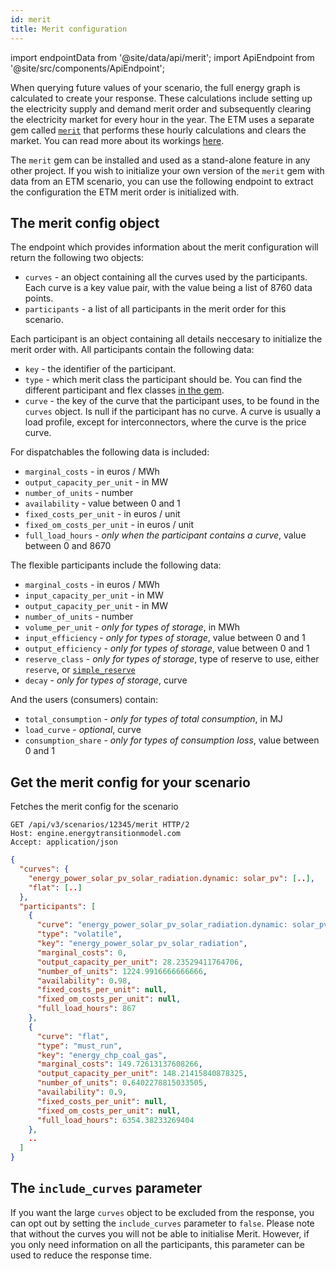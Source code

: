 ```yaml
---
id: merit
title: Merit configuration
---
```


import endpointData from '@site/data/api/merit';
import ApiEndpoint from '@site/src/components/ApiEndpoint';

When querying future values of your scenario, the full energy graph is calculated to create your
response. These calculations include setting up the electricity supply and demand merit order and subsequently clearing the electricity market for every hour in the year. The ETM uses a separate gem called [`merit`](https://github.com/quintel/merit) that performs these hourly
calculations and clears the market. You can read more about its workings [here](/main/merit-order).

The `merit` gem can be installed and used as a stand-alone feature in any other project. If you wish to initialize your own
version of the `merit` gem with data from an ETM scenario, you can use the following endpoint to
extract the configuration the ETM merit order is initialized with.

## The merit config object

The endpoint which provides information about the merit configuration will return the following two
objects:

* `curves` - an object containing all the curves used by the participants. Each curve is a key value pair, with the value being a list of 8760 data points.
* `participants` - a list of all participants in the merit order for this scenario.

Each participant is an object containing all details neccesary to initialize the merit order with. All
participants contain the following data:

* `key` - the identifier of the participant.
* `type` - which merit class the participant should be. You can find the different participant and flex classes [in the gem](https://github.com/quintel/merit/tree/master/lib/merit).
* `curve` - the key of the curve that the participant uses, to be found in the `curves` object. Is null if the participant has no curve. A curve is usually a load profile, except for interconnectors, where the curve is the price curve.

For dispatchables the following data is included:
* `marginal_costs` - in euros / MWh
* `output_capacity_per_unit` - in MW
* `number_of_units` - number
* `availability` - value between 0 and 1
* `fixed_costs_per_unit` - in euros / unit
* `fixed_om_costs_per_unit` - in euros / unit
* `full_load_hours` - *only when the participant contains a curve*, value between 0 and 8670

The flexible participants include the following data:
* `marginal_costs` - in euros / MWh
* `input_capacity_per_unit` - in MW
* `output_capacity_per_unit` - in MW
* `number_of_units` - number
* `volume_per_unit` - *only for types of storage*, in MWh
* `input_efficiency` - *only for types of storage*, value between 0 and 1
* `output_efficiency` - *only for types of storage*, value between 0 and 1
* `reserve_class` - *only for types of storage*, type of reserve to use, either `reserve`, or [`simple_reserve`](https://github.com/quintel/merit/blob/master/lib/merit/flex/simple_reserve.rb)
* `decay` - *only for types of storage*, curve

And the users (consumers) contain:
* `total_consumption` - *only for types of total consumption*, in MJ
* `load_curve` - *optional*, curve
* `consumption_share` - *only for types of consumption loss*, value between 0 and 1

## Get the merit config for your scenario

Fetches the merit config for the scenario

<ApiEndpoint data={endpointData.index} />

```http title="Example request"
GET /api/v3/scenarios/12345/merit HTTP/2
Host: engine.energytransitionmodel.com
Accept: application/json
```

```json title="Example response"
{
  "curves": {
    "energy_power_solar_pv_solar_radiation.dynamic: solar_pv": [..],
    "flat": [..]
  },
  "participants": [
    {
      "curve": "energy_power_solar_pv_solar_radiation.dynamic: solar_pv",
      "type": "volatile",
      "key": "energy_power_solar_pv_solar_radiation",
      "marginal_costs": 0,
      "output_capacity_per_unit": 28.23529411764706,
      "number_of_units": 1224.9916666666666,
      "availability": 0.98,
      "fixed_costs_per_unit": null,
      "fixed_om_costs_per_unit": null,
      "full_load_hours": 867
    },
    {
      "curve": "flat",
      "type": "must_run",
      "key": "energy_chp_coal_gas",
      "marginal_costs": 149.72613137608266,
      "output_capacity_per_unit": 148.21415840878325,
      "number_of_units": 0.6402278815033505,
      "availability": 0.9,
      "fixed_costs_per_unit": null,
      "fixed_om_costs_per_unit": null,
      "full_load_hours": 6354.38233269404
    },
    ..
  ]
}
```

## The `include_curves` parameter
If you want the large `curves` object to be excluded from the response, you can opt out by
setting the `include_curves` parameter to `false`. Please note that without the curves you will not
be able to initialise Merit. However, if you only need information on all the participants, this
parameter can be used to reduce the response time.
